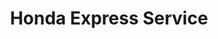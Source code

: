 ---
title: "Honda Express Service"
url: /piedra-parada/honda-express-service/
shop: Autowerkstatt
---